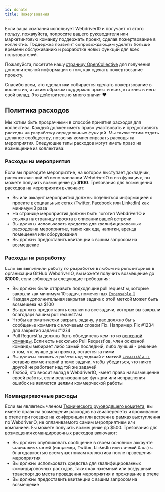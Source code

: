```yaml
---
id: donate
title: Пожертвования
---
```


Если ваша компания использует WebdriverIO и получает от этого пользу, пожалуйста, попросите вашего руководителя или маркетинговую команду поддержать проект, сделав пожертвование в коллектив. Поддержка позволит сопровождающим уделять больше времени обслуживанию и разработке новых функций для всех пользователей.

Пожалуйста, посетите нашу [страницу OpenCollective](https://opencollective.com/webdriverio) для получения дополнительной информации о том, как сделать пожертвование проекту.

Спасибо всем, кто сделал или собирается сделать пожертвование в коллектив, и таким образом поддержал проект и всех, кто внес в него свой вклад. Это действительно много значит ❤️

## Политика расходов

Мы хотим быть прозрачными в способе принятия расходов для коллектива. Каждый должен иметь право участвовать и предоставлять расходы на разработку определенных функций. Мы также хотим отдать должное сообществу, позволяя компенсировать расходы на мероприятия. Следующие типы расходов могут иметь право на возмещение из коллектива:

### Расходы на мероприятия

Если вы проводите мероприятие, на котором выступает докладчик, рассказывающий об использовании WebdriverIO и его функциях, вы можете получить возмещение до __$100__. Требования для возмещения расходов на мероприятия включают:

- Вы или аккаунт мероприятия должны поделиться информацией о проекте в социальных сетях (Twitter, Facebook или LinkedIn) как минимум 3 раза
- На странице мероприятия должен быть логотип WebdriverIO и ссылка на страницу проекта в описании вашей встречи
- Вы должны использовать средства для квалифицированных расходов на мероприятие, таких как еда, напитки, аренда помещения или оборудования
- Вы должны предоставить квитанции с вашим запросом на возмещение

### Расходы на разработку

Если вы выполнили работу по разработке в любом из репозиториев в организации GitHub WebdriverIO, вы можете получить возмещение до __$1000__, если соблюдены следующие требования:

- Вы должны были отправить подходящие pull request'ы, которые закрыли как минимум 10 задач, помеченных [`Expensable 💸`](https://github.com/webdriverio/webdriverio/labels/Expensable%20%F0%9F%92%B8)
- Каждая дополнительная закрытая задача с этой меткой может быть возмещена на $100
- Вы должны предоставить ссылки на все задачи, которые вы закрыли благодаря вашим pull request'ам
- Чтобы автоматически закрыть задачу, у вас должно быть сообщение коммита с ключевым словом Fix. Например, Fix #1234 для закрытия задачи #1234
- Pull Request'ы должны быть объединены кем-то из [основной команды](https://github.com/webdriverio/webdriverio/blob/main/AUTHORS.md#tsc-technical-steering-committee). Если есть несколько Pull Request'ов, член основной команды выбирает либо самый последний, либо лучший - решение о том, что лучше для проекта, остается за ними
- Вы должны заявить о работе над задачей с меткой [`Expensable 💸`](https://github.com/webdriverio/webdriverio/labels/Expensable%20%F0%9F%92%B8), оставив комментарий в теме задачи, чтобы убедиться, что никто другой не работает над той же задачей
- Любой, кто вносит вклад в WebdriverIO, имеет право на возмещение своей работы, если реализованные функции или исправления ошибок не являются целями коммерческой работы

### Командировочные расходы

Если вы являетесь членом [Технического руководящего комитета](https://github.com/webdriverio/webdriverio/blob/main/AUTHORS.md#tsc-technical-steering-committee), вы имеете право на возмещение расходов на авиаперелеты и проживание в отеле при поездке на конференции или встречи в рамках выступления по WebdriverIO, не оплачиваемого самим мероприятием или компанией. Вы можете получить возмещение до $500. Требования для возмещения командировочных расходов включают:

- Вы должны опубликовать сообщение в своем основном аккаунте социальных сетей (например, Twitter, LinkedIn или личный блог) с благодарностью всем участникам коллектива после проведения мероприятия
- Вы должны использовать средства для квалифицированных командировочных расходов, таких как наземный или воздушный транспорт до места проведения мероприятия и проживание в отеле
- Вы должны предоставить квитанции с вашим запросом на возмещение